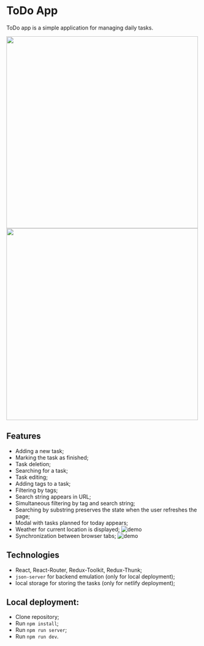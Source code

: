 # ToDo App
ToDo app is a simple application for managing daily tasks.

<img src="https://github.com/algrinkevich/todo-app/assets/8752900/f368757a-3386-41a8-881b-e4c64efc7648" width=500>
<img src="https://github.com/algrinkevich/todo-app/assets/8752900/d26d7994-2e54-4d9b-ade2-cac07ee237e7" width=500>

## Features
- Adding a new task;
- Marking the task as finished;
- Task deletion;
- Searching for a task;
- Task editing;
- Adding tags to a task;
- Filtering by tags;
- Search string appears in URL;
- Simultaneous filtering by tag and search string;
- Searching by substring preserves the state when the user refreshes the page;
- Modal with tasks planned for today appears;
- Weather for current location is displayed;
![demo](https://github.com/algrinkevich/quantori-js-school/raw/f2a9e1b09158597d391a6194e70321d5c3fe5466/HW5/demo-weather.gif)
- Synchronization between browser tabs;
![demo](https://github.com/algrinkevich/quantori-js-school/raw/449e86a5355e04dab2d1952c007b4974b226b544/HW5/demo-redux.gif)

## Technologies
- React, React-Router, Redux-Toolkit, Redux-Thunk;
- `json-server` for backend emulation (only for local deployment);
- local storage for storing the tasks (only for netlify deployment);

## Local deployment:
- Clone repository;
- Run `npm install`;
- Run `npm run server`;
- Run `npm run dev`.
